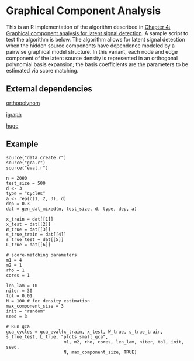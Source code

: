 # Graphical Component Analysis

This is an R implementation of the algorithm described in <a href="https://github.com/nataliedoss/Thesis/blob/master/main.pdf" download>Chapter 4: Graphical component analysis for latent signal detection</a>. A sample script to test the algorithm is below. The algorithm allows for latent signal detection when the hidden source components have dependence modeled by a pairwise graphical model structure. In this variant, each node and edge component of the latent source density is represented in an orthogonal polynomial basis expansion; the basis coefficients are the parameters to be estimated via score matching.

## External dependencies

[orthopolynom](https://cran.r-project.org/web/packages/orthopolynom/index.html)

[igraph](https://igraph.org/r/)

[huge](https://cran.r-project.org/web/packages/huge/index.html)

## Example
```
source("data_create.r")
source("gca.r")
source("eval.r")

n = 2000
test_size = 500
d <- 3
type = "cycles"
a <- rep(c(1, 2, 3), d)
dep = 0.3
dat = gen_dat_mixed(n, test_size, d, type, dep, a)

x_train = dat[[1]]
x_test = dat[[2]]
W_true = dat[[3]]
s_true_train = dat[[4]]
s_true_test = dat[[5]]
L_true = dat[[6]]

# score-matching parameters
m1 = 4
m2 = 1
rho = 1
cores = 1

len_lam = 10
niter = 30
tol = 0.01
N = 100 # for density estimation 
max_component_size = 3
init = "random"
seed = 3 

# Run gca
gca_cycles = gca_eval(x_train, x_test, W_true, s_true_train, s_true_test, L_true, "plots_small_gca", 
                      m1, m2, rho, cores, len_lam, niter, tol, init, seed, 
                      N, max_component_size, TRUE)

```
